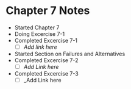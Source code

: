 # Chapter 7 Notes

- Started Chapter 7 
- Doing Excercise 7-1
- Completed Excercise 7-1
  - [ ] _Add link here_
- Started Section on Failures and Alternatives
- Completed Excercise 7-2
  - [ ] _Add Link here_
- Completed Excercise 7-3
  - [ ] _Add Link here
